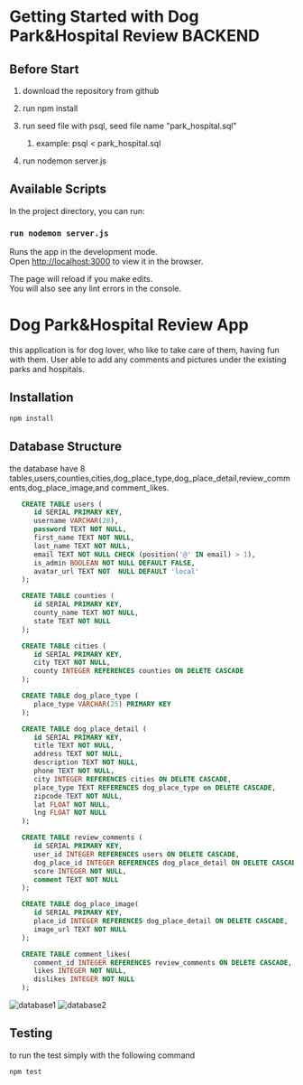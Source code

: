 # Getting Started with Dog Park&Hospital Review BACKEND


## Before Start
1. download the repository from github 
2. run npm install 
3. run seed file with psql, seed file name "park_hospital.sql"
   1. example: psql <  park_hospital.sql
   
4. run nodemon server.js

## Available Scripts

In the project directory, you can run:

### `run nodemon server.js`

Runs the app in the development mode.\
Open [http://localhost:3000](http://localhost:3000) to view it in the browser.

The page will reload if you make edits.\
You will also see any lint errors in the console.


# Dog Park&Hospital Review App
this application is for dog lover, who like to take care of them, having fun with them. User able to add any comments and pictures under the existing parks and hospitals. 

## Installation
```bash
npm install 
```

## Database Structure
the database have 8 tables,users,counties,cities,dog_place_type,dog_place_detail,review_comments,dog_place_image,and comment_likes.

```sql
   CREATE TABLE users (
      id SERIAL PRIMARY KEY,
      username VARCHAR(28),
      password TEXT NOT NULL,
      first_name TEXT NOT NULL,
      last_name TEXT NOT NULL,
      email TEXT NOT NULL CHECK (position('@' IN email) > 1),
      is_admin BOOLEAN NOT NULL DEFAULT FALSE,
      avatar_url TEXT NOT  NULL DEFAULT 'local'
   );

   CREATE TABLE counties (
      id SERIAL PRIMARY KEY,
      county_name TEXT NOT NULL,
      state TEXT NOT NULL
   );

   CREATE TABLE cities (
      id SERIAL PRIMARY KEY,
      city TEXT NOT NULL,
      county INTEGER REFERENCES counties ON DELETE CASCADE
   );

   CREATE TABLE dog_place_type (
      place_type VARCHAR(25) PRIMARY KEY
   );

   CREATE TABLE dog_place_detail (
      id SERIAL PRIMARY KEY,
      title TEXT NOT NULL,
      address TEXT NOT NULL,
      description TEXT NOT NULL,
      phone TEXT NOT NULL,
      city INTEGER REFERENCES cities ON DELETE CASCADE,
      place_type TEXT REFERENCES dog_place_type on DELETE CASCADE,
      zipcode TEXT NOT NULL,
      lat FLOAT NOT NULL,
      lng FLOAT NOT NULL
   );

   CREATE TABLE review_comments (
      id SERIAL PRIMARY KEY,
      user_id INTEGER REFERENCES users ON DELETE CASCADE,
      dog_place_id INTEGER REFERENCES dog_place_detail ON DELETE CASCADE,
      score INTEGER NOT NULL,
      comment TEXT NOT NULL
   );

   CREATE TABLE dog_place_image(
      id SERIAL PRIMARY KEY,
      place_id INTEGER REFERENCES dog_place_detail ON DELETE CASCADE,
      image_url TEXT NOT NULL
   );

   CREATE TABLE comment_likes(
      comment_id INTEGER REFERENCES review_comments ON DELETE CASCADE,
      likes INTEGER NOT NULL,
      dislikes INTEGER NOT NULL
   );
```
![database1](https://drive.google.com/file/d/1TPArmCj6PWV8si_cFb9JmNNF9ZzmwIHd/view)
![database2](https://drive.google.com/file/d/1P59G4eFGPEBWOsQoq0VEsIH8nzje13bo/view)

## Testing
to run the test simply with the following command
```bash
npm test 
```